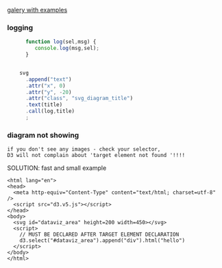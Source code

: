 [galery with examples](https://github.com/d3/d3/wiki/Gallery)

### logging
```js
      function log(sel,msg) {
         console.log(msg,sel);
      }


    svg
      .append("text")
      .attr("x", 0)
      .attr("y", -20)
      .attr("class", "svg_diagram_title")
      .text(title)
      .call(log,title)
      ;

```

###  diagram not showing
```
if you don't see any images - check your selector, 
D3 will not complain about 'target element not found '!!!!
```
SOLUTION: fast and small example
```
<html lang="en">
<head>
  <meta http-equiv="Content-Type" content="text/html; charset=utf-8" />
  <script src="d3.v5.js"></script>
</head>
<body>
  <svg id="dataviz_area" height=200 width=450></svg>
  <script>
    // MUST BE DECLARED AFTER TARGET ELEMENT DECLARATION
    d3.select("#dataviz_area").append("div").html("hello")
  </script>
</body>
</html>
```
